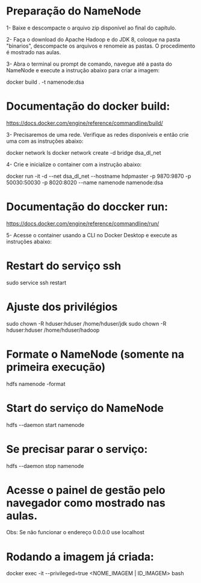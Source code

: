 # Preparação do NameNode

1- Baixe e descompacte o arquivo zip disponível ao final do capítulo.

2- Faça o download do Apache Hadoop e do JDK 8, coloque na pasta "binarios", descompacte os arquivos e renomeie as pastas. O procedimento é mostrado nas aulas.

3- Abra o terminal ou prompt de comando, navegue até a pasta do NameNode e execute a instrução abaixo para criar a imagem:

docker build . -t namenode:dsa

# Documentação do docker build:
https://docs.docker.com/engine/reference/commandline/build/

3- Precisaremos de uma rede. Verifique as redes disponíveis e então crie uma com as instruções abaixo:

docker network ls
docker network create -d bridge dsa_dl_net

4- Crie e inicialize o container com a instrução abaixo:

docker run -it -d --net dsa_dl_net --hostname hdpmaster -p 9870:9870 -p 50030:50030 -p 8020:8020 --name namenode namenode:dsa 

# Documentação do doccker run:
https://docs.docker.com/engine/reference/commandline/run/

5- Acesse o container usando a CLI no Docker Desktop e execute as instruções abaixo:

# Restart do serviço ssh
sudo service ssh restart

# Ajuste dos privilégios
sudo chown -R hduser:hduser /home/hduser/jdk
sudo chown -R hduser:hduser /home/hduser/hadoop

# Formate o NameNode (somente na primeira execução)
hdfs namenode -format

# Start do serviço do NameNode
hdfs --daemon start namenode

# Se precisar parar o serviço:
hdfs --daemon stop namenode

# Acesse o painel de gestão pelo navegador como mostrado nas aulas.

Obs: Se não funcionar o endereço 0.0.0.0 use localhost

# Rodando a imagem já criada:

docker exec -it --privileged=true <NOME_IMAGEM | ID_IMAGEM> bash
